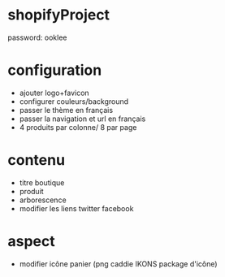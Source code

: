 # shopifyProject
password: ooklee

# configuration
  - ajouter logo+favicon
  - configurer couleurs/background
  - passer le thème en français
  - passer la navigation et url en français
  - 4 produits par colonne/ 8 par page

# contenu
  - titre boutique
  - produit
  - arborescence
  - modifier les liens twitter facebook

# aspect
  - modifier icône panier (png caddie IKONS package d'icône)


